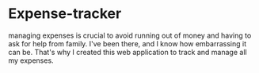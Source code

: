 # Expense-tracker
managing expenses is crucial to avoid running out of money and having to ask for help from family. I've been there, and I know how embarrassing it can be. That's why I created this web application to track and manage all my expenses.
